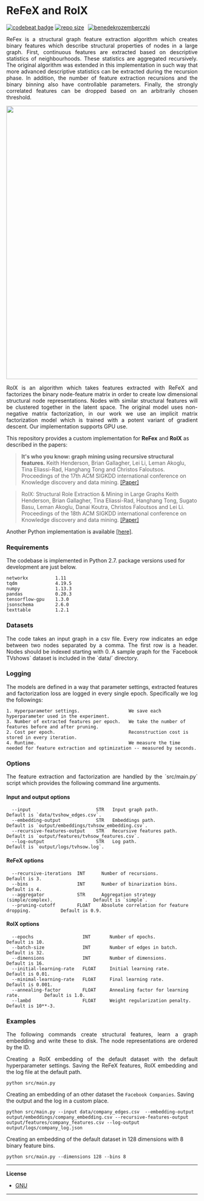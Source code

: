 ReFeX and RolX
===============================================
[![codebeat badge](https://codebeat.co/badges/f688b042-0641-4aa7-a122-9719e3372ca9)](https://codebeat.co/projects/github-com-benedekrozemberczki-rolx-master) [![repo size](https://img.shields.io/github/repo-size/benedekrozemberczki/RolX.svg)](https://github.com/benedekrozemberczki/RolX/archive/master.zip)⠀[![benedekrozemberczki](https://img.shields.io/twitter/follow/benrozemberczki?style=social&logo=twitter)](https://twitter.com/intent/follow?screen_name=benrozemberczki)

<p align="justify">
ReFex is a structural graph feature extraction algorithm which creates binary features which describe structural properties of nodes in a large graph. First, continuous features are extracted based on descriptive statistics of neighbourhoods. These statistics are aggregated recursively. The original algorithm was extended in this implementation in such way that more advanced descriptive statistics can be extracted during the recursion phase. In addition, the number of feature extraction recursions and the binary binning also have controllable parameters. Finally, the strongly correlated features can be dropped based on an arbitrarily  chosen threshold.
</p>

<p align="center">
  <img width="720" src="structural.jpeg">
</p>

<p align="justify">
RolX is an algorithm which takes features extracted with ReFeX and factorizes the binary node-feature matrix in order to create low dimensional structural node representations. Nodes with similar structural features will be clustered together in the latent space. The original model uses non-negative matrix factorization, in our work we use an implicit matrix factorization model which is trained with a potent variant of gradient descent. Our implementation supports GPU use.
</p>

This repository provides a custom implementation for **ReFex** and **RolX** as described in the papers:

> **It's who you know: graph mining using recursive structural features.**
> Keith Henderson, Brian Gallagher, Lei Li, Leman Akoglu, Tina Eliassi-Rad, Hanghang Tong and Christos Faloutsos.
> Proceedings of the 17th ACM SIGKDD international conference on Knowledge discovery and data mining.
> [[Paper]](http://www.cs.cmu.edu/~leili/pubs/henderson-kdd2011.pdf)


> RolX: Structural Role Extraction & Mining in Large Graphs
> Keith Henderson, Brian Gallagher, Tina Eliassi-Rad, Hanghang Tong, Sugato Basu, Leman Akoglu, Danai Koutra, Christos Faloutsos and Lei Li.
> Proceedings of the 18th ACM SIGKDD international conference on Knowledge discovery and data mining.
> [[Paper]](https://web.eecs.umich.edu/~dkoutra/papers/12-kdd-recursiverole.pdf)

Another Python implementation is available [[here]](https://github.com/dkaslovsky/GraphRole).

### Requirements

The codebase is implemented in Python 2.7.
package versions used for development are just below.
```
networkx          1.11
tqdm              4.19.5
numpy             1.13.3
pandas            0.20.3
tensorflow-gpu    1.3.0
jsonschema        2.6.0
texttable         1.2.1
```

### Datasets

<p align="justify">
The code takes an input graph in a csv file. Every row indicates an edge between two nodes separated by a comma. The first row is a header. Nodes should be indexed starting with 0. A sample graph for the `Facebook TVshows` dataset is included in the  `data/` directory.</p>

### Logging

<p align="justify">
The models are defined in a way that parameter settings, extracted features and factorization loss are logged in every single epoch. Specifically we log the followings:</p>

```
1. Hyperparameter settings.                  We save each hyperparameter used in the experiment.
3. Number of extracted features per epoch.   We take the number of features before and after pruning.
2. Cost per epoch.                           Reconstruction cost is stored in every iteration.
4. Runtime.                                  We measure the time needed for feature extraction and optimization -- measured by seconds.
```

### Options

<p align="justify">
The feature extraction and factorization are handled by the `src/main.py` script which provides the following command line arguments.</p>

#### Input and output options

```
  --input                        STR   Input graph path.           Default is `data/tvshow_edges.csv`.
  --embedding-output             STR   Embeddings path.            Default is `output/embeddings/tvhsow_embedding.csv`.
  --recursive-features-output    STR   Recursive features path.    Default is `output/features/tvhsow_features.csv`.
  --log-output                   STR   Log path.                   Default is `output/logs/tvhsow.log`.
```

#### ReFeX options

```
  --recursive-iterations  INT      Number of recursions.                                Default is 3.
  --bins                  INT      Number of binarization bins.                         Default is 4.
  --aggregator            STR      Aggregation strategy (simple/complex).               Default is `simple`.
  --pruning-cutoff        FLOAT    Absolute correlation for feature dropping.           Default is 0.9.
```

#### RolX options

```
  --epochs                  INT       Number of epochs.                           Default is 10.
  --batch-size              INT       Number of edges in batch.                   Default is 32.
  --dimensions              INT       Number of dimensions.                       Default is 16.
  --initial-learning-rate   FLOAT     Initial learning rate.                      Default is 0.01.
  --minimal-learning-rate   FLOAT     Final learning rate.                        Default is 0.001.
  --annealing-factor        FLOAT     Annealing factor for learning rate.         Default is 1.0.
  --lambd                   FLOAT     Weight regularization penalty.              Default is 10**-3.
```

### Examples

<p align="justify">
The following commands create structural features, learn a graph embedding and write these to disk. The node representations are ordered by the ID.</p>

<p align="justify">
Creating a RolX embedding of the default dataset with the default hyperparameter settings. Saving the ReFeX features, RolX embedding and the log file at the default path.</p>

```
python src/main.py
```
Creating an embedding of an other dataset the `Facebook Companies`. Saving the output and the log in a custom place.

```
python src/main.py --input data/company_edges.csv  --embedding-output output/embeddings/company_embedding.csv --recursive-features-output output/features/company_features.csv --log-output output/logs/company_log.json
```

Creating an embedding of the default dataset in 128 dimensions with 8 binary feature bins.

```
python src/main.py --dimensions 128 --bins 8
```



--------------------------------------------------------------------------------

**License**

- [GNU](https://github.com/benedekrozemberczki/RolX/blob/master/LICENSE)

--------------------------------------------------------------------------------
